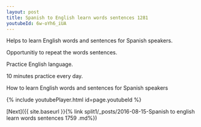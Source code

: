 ```yaml
---
layout: post
title: Spanish to English learn words sentences 1281 
youtubeId: 6w-oYh6_iUA
---
```

 
 
Helps to learn English words and sentences for Spanish speakers.

Opportunitiy to repeat the words sentences. 

Practice English language. 
 
10 minutes practice every day. 
 
How to learn English words and sentences for Spanish speakers 
 
{% include youtubePlayer.html id=page.youtubeId %}
 
 
[Next]({{ site.baseurl }}{% link  split1/_posts/2016-08-15-Spanish to english learn words sentences 1759 .md%})
 
